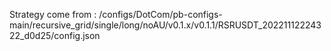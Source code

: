 Strategy come from : /configs/DotCom/pb-configs-main/recursive_grid/single/long/noAU/v0.1.x/v0.1.1/RSRUSDT_20221112224322_d0d25/config.json